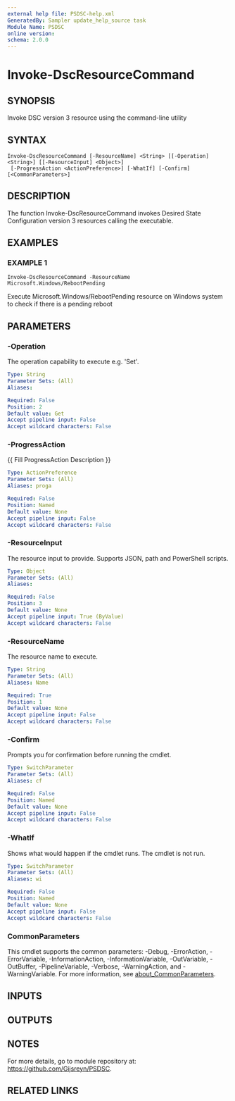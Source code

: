 ```yaml
---
external help file: PSDSC-help.xml
GeneratedBy: Sampler update_help_source task
Module Name: PSDSC
online version:
schema: 2.0.0
---
```


# Invoke-DscResourceCommand

## SYNOPSIS
Invoke DSC version 3 resource using the command-line utility

## SYNTAX

```
Invoke-DscResourceCommand [-ResourceName] <String> [[-Operation] <String>] [[-ResourceInput] <Object>]
 [-ProgressAction <ActionPreference>] [-WhatIf] [-Confirm] [<CommonParameters>]
```

## DESCRIPTION
The function Invoke-DscResourceCommand invokes Desired State Configuration version 3 resources calling the executable.

## EXAMPLES

### EXAMPLE 1
```
Invoke-DscResourceCommand -ResourceName Microsoft.Windows/RebootPending
```

Execute Microsoft.Windows/RebootPending resource on Windows system to check if there is a pending reboot

## PARAMETERS

### -Operation
The operation capability to execute e.g.
'Set'.

```yaml
Type: String
Parameter Sets: (All)
Aliases:

Required: False
Position: 2
Default value: Get
Accept pipeline input: False
Accept wildcard characters: False
```

### -ProgressAction
{{ Fill ProgressAction Description }}

```yaml
Type: ActionPreference
Parameter Sets: (All)
Aliases: proga

Required: False
Position: Named
Default value: None
Accept pipeline input: False
Accept wildcard characters: False
```

### -ResourceInput
The resource input to provide.
Supports JSON, path and PowerShell scripts.

```yaml
Type: Object
Parameter Sets: (All)
Aliases:

Required: False
Position: 3
Default value: None
Accept pipeline input: True (ByValue)
Accept wildcard characters: False
```

### -ResourceName
The resource name to execute.

```yaml
Type: String
Parameter Sets: (All)
Aliases: Name

Required: True
Position: 1
Default value: None
Accept pipeline input: False
Accept wildcard characters: False
```

### -Confirm
Prompts you for confirmation before running the cmdlet.

```yaml
Type: SwitchParameter
Parameter Sets: (All)
Aliases: cf

Required: False
Position: Named
Default value: None
Accept pipeline input: False
Accept wildcard characters: False
```

### -WhatIf
Shows what would happen if the cmdlet runs.
The cmdlet is not run.

```yaml
Type: SwitchParameter
Parameter Sets: (All)
Aliases: wi

Required: False
Position: Named
Default value: None
Accept pipeline input: False
Accept wildcard characters: False
```

### CommonParameters
This cmdlet supports the common parameters: -Debug, -ErrorAction, -ErrorVariable, -InformationAction, -InformationVariable, -OutVariable, -OutBuffer, -PipelineVariable, -Verbose, -WarningAction, and -WarningVariable. For more information, see [about_CommonParameters](http://go.microsoft.com/fwlink/?LinkID=113216).

## INPUTS

## OUTPUTS

## NOTES
For more details, go to module repository at: https://github.com/Gijsreyn/PSDSC.

## RELATED LINKS
